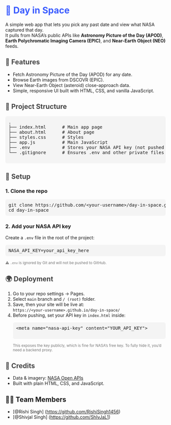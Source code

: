 <h1 style="color: #3b5cff;">🌌 Day in Space</h1>
  <p>
    A simple web app that lets you pick any past date and view what NASA captured that day.<br>
    It pulls from NASA’s public APIs like <strong>Astronomy Picture of the Day (APOD)</strong>, 
    <strong>Earth Polychromatic Imaging Camera (EPIC)</strong>, and 
    <strong>Near-Earth Object (NEO)</strong> feeds.
  </p>

  <h2 style="color:#444;">🚀 Features</h2>
  <ul>
    <li>Fetch Astronomy Picture of the Day (APOD) for any date.</li>
    <li>Browse Earth images from DSCOVR (EPIC).</li>
    <li>View Near-Earth Object (asteroid) close-approach data.</li>
    <li>Simple, responsive UI built with HTML, CSS, and vanilla JavaScript.</li>
  </ul>

  <h2 style="color:#444;">📂 Project Structure</h2>
  <pre style="background:#f4f4f4; padding:10px; border-radius:6px;">
.
├── index.html      # Main app page
├── about.html      # About page
├── styles.css      # Styles
├── app.js          # Main JavaScript
├── .env            # Stores your NASA API key (not pushed to GitHub)
└── .gitignore      # Ensures .env and other private files are not uploaded
  </pre>

  <h2 style="color:#444;">🔑 Setup</h2>
  <h3>1. Clone the repo</h3>
  <pre style="background:#f4f4f4; padding:10px; border-radius:6px;">git clone https://github.com/&lt;your-username&gt;/day-in-space.git
cd day-in-space</pre>

  <h3>2. Add your NASA API key</h3>
  <p>Create a <code>.env</code> file in the root of the project:</p>
  <pre style="background:#f4f4f4; padding:10px; border-radius:6px;">NASA_API_KEY=your_api_key_here</pre>
  <small style="color:#777;">⚠️ <code>.env</code> is ignored by Git and will not be pushed to GitHub.</small>



  <h2 style="color:#444;">🌍 Deployment</h2>
  <ol>
    <li>Go to your repo settings → Pages.</li>
    <li>Select <code>main</code> branch and <code>/ (root)</code> folder.</li>
    <li>Save, then your site will be live at:<br>
      <code>https://&lt;your-username&gt;.github.io/day-in-space/</code>
    </li>
    <li>
      Before pushing, set your API key in <code>index.html</code> inside:
      <pre style="background:#f4f4f4; padding:10px; border-radius:6px;">
&lt;meta name="nasa-api-key" content="YOUR_API_KEY"&gt;
      </pre>
      <small style="color:#777;">This exposes the key publicly, which is fine for NASA’s free key.  
      To fully hide it, you’d need a backend proxy.</small>
    </li>
  </ol>

  <h2 style="color:#444;">🙌 Credits</h2>
  <ul>
    <li>Data & imagery: <a href="https://api.nasa.gov/" target="_blank">NASA Open APIs</a></li>
    <li>Built with plain HTML, CSS, and JavaScript.</li>
  </ul>

## 👨‍🚀 Team Members
- [@Rishi Singh] (https://github.com/RishiSingh1456)
- [@Shivjal Singh] (https://github.com/ShIvJaL1)
